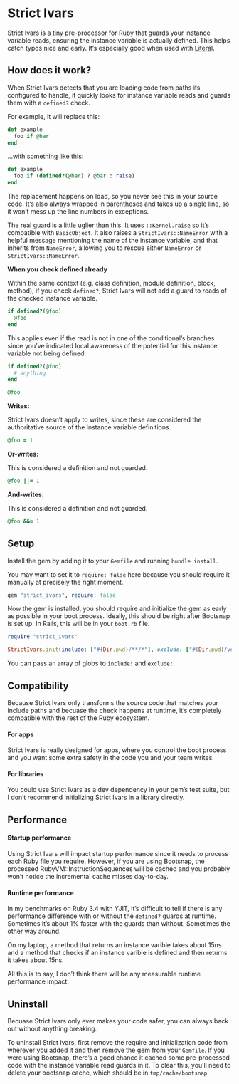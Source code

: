 # Strict Ivars

Strict Ivars is a tiny pre-processor for Ruby that guards your instance variable reads, ensuring the instance variable is actually defined. This helps catch typos nice and early. It‘s especially good when used with [Literal](https://literal.fun).

## How does it work?

When Strict Ivars detects that you are loading code from paths its configured to handle, it quickly looks for instance variable reads and guards them with a `defined?` check.

For example, it will replace this:

```ruby
def example
  foo if @bar
end
```

...with something like this:

```ruby
def example
  foo if (defined?(@bar) ? @bar : raise)
end
```

The replacement happens on load, so you never see this in your source code. It’s also always wrapped in parentheses and takes up a single line, so it won’t mess up the line numbers in exceptions.

The real guard is a little uglier than this. It uses `::Kernel.raise` so it’s compatible with `BasicObject`. It also raises a `StrictIvars::NameError` with a helpful message mentioning the name of the instance variable, and that inherits from `NameError`, allowing you to rescue either `NameError` or `StrictIvars::NameError`.

**When you check defined already**

Within the same context (e.g. class definition, module definition, block, method), if you check `defined?`, Strict Ivars will not add a guard to reads of the checked instance variable.

```ruby
if defined?(@foo)
  @foo
end
```

This applies even if the read is not in one of the conditional’s branches since you’ve indicated local awareness of the potential for this instance variable not being defined.

```ruby
if defined?(@foo)
  # anything
end

@foo
```

**Writes:**

Strict Ivars doesn’t apply to writes, since these are considered the authoritative source of the instance variable definitions.

```ruby
@foo = 1
```

**Or-writes:**

This is considered a definition and not guarded.

```ruby
@foo ||= 1
```

**And-writes:**

This is considered a definition and not guarded.

```ruby
@foo &&= 1
```

## Setup

Install the gem by adding it to your `Gemfile` and running `bundle install`.

You may want to set it to `require: false` here because you should require it manually at precisely the right moment.

```ruby
gem "strict_ivars", require: false
```

Now the gem is installed, you should require and initialize the gem as early as possible in your boot process. Ideally, this should be right after Bootsnap is set up. In Rails, this will be in your `boot.rb` file.

```ruby
require "strict_ivars"

StrictIvars.init(include: ["#{Dir.pwd}/**/*"], exclude: ["#{Dir.pwd}/vendor/**/*"])
```

You can pass an array of globs to `include:` and `exclude:`.

## Compatibility

Because Strict Ivars only transforms the source code that matches your include paths and becuase the check happens at runtime, it’s completely compatible with the rest of the Ruby ecosystem.

#### For apps

Strict Ivars is really designed for apps, where you control the boot process and you want some extra safety in the code you and your team writes.

#### For libraries

You could use Strict Ivars as a dev dependency in your gem’s test suite, but I don’t recommend initializing Strict Ivars in a library directly.

## Performance

#### Startup performance

Using Strict Ivars will impact startup performance since it needs to process each Ruby file you require. However, if you are using Bootsnap, the processed RubyVM::InstructionSequences will be cached and you probably won’t notice the incremental cache misses day-to-day.

#### Runtime performance

In my benchmarks on Ruby 3.4 with YJIT, it’s difficult to tell if there is any performance difference with or without the `defined?` guards at runtime. Sometimes it’s about 1% faster with the guards than without. Sometimes the other way around.

On my laptop, a method that returns an instance varible takes about 15ns and a method that checks if an instance varible is defined and then returns it takes about 15ns.

All this is to say, I don’t think there will be any measurable runtime performance impact.

## Uninstall

Becuase Strict Ivars only ever makes your code safer, you can always back out without anything breaking.

To uninstall Strict Ivars, first remove the require and initialization code from wherever you added it and then remove the gem from your `Gemfile`. If you were using Bootsnap, there’s a good chance it cached some pre-processed code with the instance variable read guards in it. To clear this, you’ll need to delete your bootsnap cache, which should be in `tmp/cache/bootsnap`.
